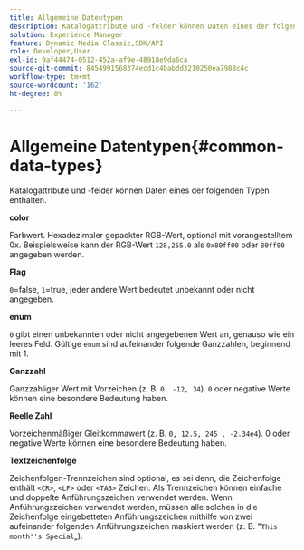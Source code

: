 ```yaml
---
title: Allgemeine Datentypen
description: Katalogattribute und -felder können Daten eines der folgenden Typen enthalten.
solution: Experience Manager
feature: Dynamic Media Classic,SDK/API
role: Developer,User
exl-id: 9af44474-0512-452a-af9e-48918e9da6ca
source-git-commit: 8454991568374ecd1c4babdd3210250ea7988c4c
workflow-type: tm+mt
source-wordcount: '162'
ht-degree: 0%

---
```


# Allgemeine Datentypen{#common-data-types}

Katalogattribute und -felder können Daten eines der folgenden Typen enthalten.

**color**

Farbwert. Hexadezimaler gepackter RGB-Wert, optional mit vorangestelltem 0x. Beispielsweise kann der RGB-Wert `128,255,0` als `0x80ff00` oder `80ff00` angegeben werden.

**Flag**

`0`=false, `1`=true, jeder andere Wert bedeutet unbekannt oder nicht angegeben.

**enum**

`0` gibt einen unbekannten oder nicht angegebenen Wert an, genauso wie ein leeres Feld. Gültige `enum` sind aufeinander folgende Ganzzahlen, beginnend mit 1.

**Ganzzahl**

Ganzzahliger Wert mit Vorzeichen (z. B. `0, -12, 34`). `0` oder negative Werte können eine besondere Bedeutung haben.

**Reelle Zahl**

Vorzeichenmäßiger Gleitkommawert (z. B. `0, 12.5, 245 , -2.34e4`). 0 oder negative Werte können eine besondere Bedeutung haben.

**Textzeichenfolge**

Zeichenfolgen-Trennzeichen sind optional, es sei denn, die Zeichenfolge enthält `<CR>`, `<LF>` oder `<TAB>` Zeichen. Als Trennzeichen können einfache und doppelte Anführungszeichen verwendet werden. Wenn Anführungszeichen verwendet werden, müssen alle solchen in die Zeichenfolge eingebetteten Anführungszeichen mithilfe von zwei aufeinander folgenden Anführungszeichen maskiert werden (z. B. &quot;`This month''s Special`„).
